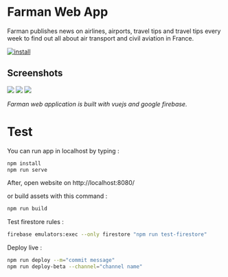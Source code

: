 # Farman Web App

Farman publishes news on airlines, airports, travel tips and travel tips every week to find out all about air transport and civil aviation in France.

[![install](https://i.imgur.com/RPOS6Bo.png)](https://farman.info?ref=github_readme)

## Screenshots

![](https://i.imgur.com/xvE1TLbm.jpg)
![](https://i.imgur.com/4aBRVbum.jpg)
![](https://i.imgur.com/DO99Xrmm.jpg)

*Farman web application is built with vuejs and google firebase.*

# Test

You can run app in localhost by typing :
```sh
npm install
npm run serve
```
After, open website on http://localhost:8080/

or build assets with this command :
```sh
npm run build
```

Test firestore rules :
```sh
firebase emulators:exec --only firestore "npm run test-firestore"
```

Deploy live :
```sh
npm run deploy --m="commit message"
npm run deploy-beta --channel="channel name"
```